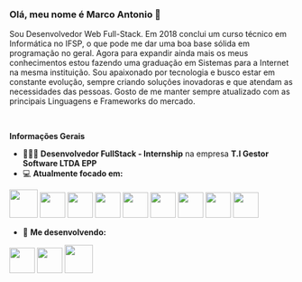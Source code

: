 ### Olá, meu nome é Marco Antonio 👋
Sou Desenvolvedor Web Full-Stack. Em 2018 conclui um curso técnico em Informática no IFSP, o que pode me dar uma boa base sólida 
em programação no geral. Agora para expandir ainda mais os meus conhecimentos estou fazendo uma graduação em Sistemas para a Internet na mesma instituição.
Sou apaixonado por tecnologia e busco estar em constante evolução, sempre criando soluções inovadoras
e que atendam as necessidades das pessoas. Gosto de me manter sempre atualizado com as principais Linguagens e Frameworks do mercado.

<br>

**Informações Gerais**

- 👨🏻‍💻  **Desenvolvedor FullStack - Internship** na empresa **T.I Gestor Software LTDA EPP**
- 💻  **Atualmente focado em:**
<div>
 <img width="50" heigth="50" src="https://cdn.jsdelivr.net/gh/devicons/devicon/icons/vuejs/vuejs-original.svg" /> 
 <img width="45" heigth="30" src="https://cdn.jsdelivr.net/gh/devicons/devicon/icons/vuetify/vuetify-original.svg" /> 
 <img width="45" heigth="30" src="https://cdn.jsdelivr.net/gh/devicons/devicon/icons/nuxtjs/nuxtjs-original.svg" />
 <img width="45" heigth="30" src="https://cdn.jsdelivr.net/gh/devicons/devicon/icons/sass/sass-original.svg" />
 <img width="45" heigth="30" src="https://cdn.jsdelivr.net/gh/devicons/devicon/icons/react/react-original.svg" />
 <img width="45" heigth="30" src="https://cdn.jsdelivr.net/gh/devicons/devicon/icons/bootstrap/bootstrap-original.svg" />      
 <img width="45" heigth="30" src="https://blog.kakaocdn.net/dn/bJnCEB/btrwJwIaH3z/K0E3JkariSbVpxDywoWw11/img.png" />
 <img width="45" heigth="30" src="https://cdn.jsdelivr.net/gh/devicons/devicon/icons/java/java-original.svg" />          
 <img width="45" heigth="30" src="https://cdn.jsdelivr.net/gh/devicons/devicon/icons/spring/spring-original.svg" />

 - 📝 **Me desenvolvendo:**
 <img width="45" heigth="30" src="https://cdn.jsdelivr.net/gh/devicons/devicon/icons/typescript/typescript-original.svg" />
 <img width="45" heigth="30" src="https://icon.icepanel.io/Technology/svg/Ruby-on-Rails.svg" />
 <img width="50" heigth="50" src="https://cdn.jsdelivr.net/gh/devicons/devicon/icons/docker/docker-original.svg" />
          

</div>

          
          
           
